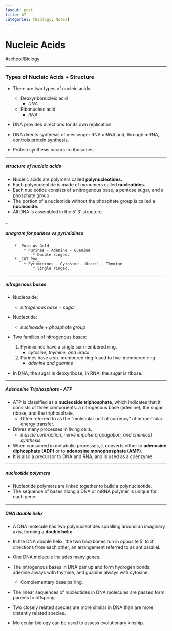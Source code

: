 ```yaml
---
layout: post
title: b7
categories: [Biology, Notes]
---
```

# Nucleic Acids
#school/Biology
- - - -
### Types of Nucleic Acids + Structure
* There are two types of nucleic acids:
	* Deoxyribonucleic acid
		* _DNA_
	* Ribonucleic acid
		* _RNA_

* DNA provides directions for its own replication.
* DNA directs synthesis of messenger RNA _mRNA_ and, through mRNA, controls protein synthesis.
* Protein synthesis occurs in ribosomes.
- - - -
##### structure of nucleic acids
* Nucleic acids are polymers called **polynucleotides.**
* Each polynucleotide is made of monomers called **nucleotides.**
* Each nucleotide consists of a nitrogenous base, a pentose sugar, and a phosphate group.
* The portion of a nucleotide without the phosphate group is called a **nucleoside.**
* All DNA is assembled in the 5’ 3’ structure.

_
##### anagram for purines vs pyrimidines
		* _Pure As Gold_
			* Purines - Adenine - Guanine
				* Double ringed.
		* _CUT Pye_
			* Pyrimidines - Cytosine - Uracil - Thymine
				* Single ringed.
- - - -
##### nitrogenous bases
* Nucleoside:
	* _nitrogenous base + sugar_
* Nucleotide:
	* _nucleoside + phosphate group_

* Two families of nitrogenous bases:
	1. Pyrimidines have a single six-membered ring.
		* _cytosine, thymine, and uracil_
	2. Purines have a six-membered ring fused to five-membered ring.
		* _adenine and guanine_
* In DNA, the sugar Is deoxyribose; in RNA, the sugar is ribose.
- - - -
##### Adenosine Triphosphate - ATP
* ATP is classified as a **nucleoside triphosphate**, which indicates that it consists of three components: a nitrogenous base (adenine), the sugar ribose, and the triphosphate.
	* Often referred to as the “molecular unit of currency” of intracellular energy transfer.
* Drives many processes in living cells.
	* _muscle contraction, nerve impulse propagation, and chemical synthesis._
* When consumed in metabolic processes, it converts either to **adenosine diphosphate (ADP)** or to **adenosine monophosphate (AMP).**
* It is also a precursor to DNA and RNA, and is used as a coenzyme.

- - - -
##### nucleotide polymers
* Nucleotide polymers are linked together to build a polynucleotide.
* The sequence of bases along a DNA or mRNA polymer is unique for each gene.
- - - -
##### DNA double helix
* A DNA molecule has two polynucleotides spiralling around an imaginary axis, forming a **double helix**
* In the DNA double helix, the two backbones run in opposite 5’ to 3’ directions from each other, an arrangement referred to as antiparallel.
* One DNA molecule includes many genes.
* The nitrogenous bases in DNA pair up and form hydrogen bonds: adenine always with thymine, and guanine always with cytosine.
	* Complementary base pairing.

* The linear sequences of nucleotides in DNA molecules are passed form parents to offspring.
* Two closely related species are more similar in DNA than are more distantly related species.
* Molecular biology can be used to assess evolutionary kinship.
